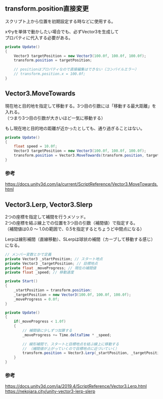 ## transform.position直接変更
スクリプト上から位置を初期設定する時などに使用する。

xやyを単体で動かしたい場合でも、必ずVector3を生成して  
プロパティに代入する必要がある。
```csharp
private Update()
{
	Vector3 targetPosition = new Vector3(100.0f, 100.0f, 100.0f);
	transform.position = targetPosition;
	
	// positionはプロパティなので直接編集はできない（コンパイルエラー）
	// transform.position.x = 100.0f;
}
```

## Vector3.MoveTowards
現在地と目的地を指定して移動する。3つ目の引数には「移動する最大距離」を入れる。  
（つまり3つ目の引数が大きいほど一気に移動する）

もし現在地と目的地の距離が近かったとしても、通り過ぎることはない。
```csharp
private Update()
{
	float speed = 10.0f;
	Vector3 targetPosition = new Vector3(100.0f, 100.0f, 100.0f);
	transform.position = Vector3.MoveTowards(transform.position, targetPosition, Time.deltaTime * speed);
}
```

### 参考
https://docs.unity3d.com/ja/current/ScriptReference/Vector3.MoveTowards.html

## Vector3.Lerp, Vector3.Slerp
2つの座標を指定して補間を行うメソッド。  
2つの座標を結ぶ線上での位置を3つ目の引数（補間値）で指定する。  
（補間値は0.0 〜 1.0の範囲で、0.5を指定するとちょうど中間点になる）

Lerpは線形補間（直線移動）、SLerpは球状の補間（カーブして移動する感じ）になる。

```csharp
// メンバー変数とかで定義
private Vector3 _startPosition; // スタート地点
private Vector3 _targetPosition; // 目標地点
private float _moveProgress; // 現在の補間値
private float _speed; // 移動速度

private Start()
{
	_startPosition = transform.position:
	_targetPosition = new Vector3(100.0f, 100.0f, 100.0f);
	_moveProgress = 0.0f;
}

private Update()
{
	if(_moveProgress < 1.0f)
	{
		// 補間値に少しずつ加算する
		_moveProgress += Time.deltaTime * _speed;
		
		// 線形補間で、スタートと目標地点を結ぶ線上に移動する
		// （補間値が上がっていくので目標地点に近づいていく）
		transform.position = Vector3.Lerp(_startPosition, _targetPosition, _moveProgress);
	}
}
```

### 参考
https://docs.unity3d.com/ja/2019.4/ScriptReference/Vector3.Lerp.html
https://nekojara.city/unity-vector3-lerp-slerp